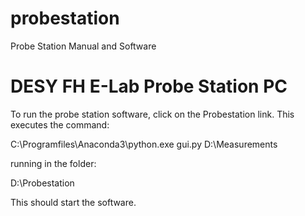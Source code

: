 # probestation
Probe Station Manual and Software

# DESY FH E-Lab Probe Station PC
To run the probe station software, click on the Probestation link.
This executes the command:

C:\Programfiles\Anaconda3\python.exe gui.py D:\Measurements

running in the folder:

D:\Probestation

This should start the software.
